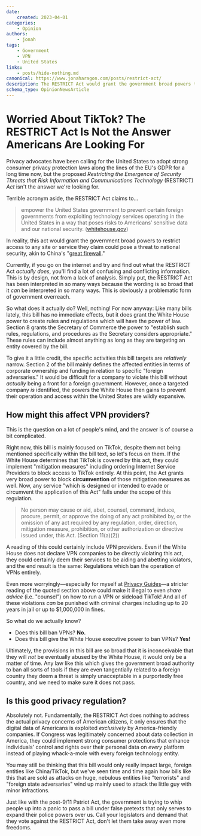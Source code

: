 ```yaml
---
date:
    created: 2023-04-01
categories:
    - Opinion
authors:
    - jonah
tags:
    - Government
    - VPN
    - United States
links:
    - posts/hide-nothing.md
canonical: https://www.jonaharagon.com/posts/restrict-act/
description: The RESTRICT Act would grant the government broad powers to restrict access to any site or service they claim could pose a threat to national security, akin to China's Great Firewall.
schema_type: OpinionNewsArticle
---
```

# Worried About TikTok? The RESTRICT Act Is Not the Answer Americans Are Looking For

Privacy advocates have been calling for the United States to adopt strong consumer privacy protection laws along the lines of the EU's GDPR for a long time now, but the proposed *Restricting the Emergence of Security Threats that Risk Information and Communications Technology* (RESTRICT) *Act* isn't the answer we're looking for.<!-- more -->

Terrible acronym aside, the RESTRICT Act claims to...

> empower the United States government to prevent certain foreign governments from exploiting technology services operating in the United States in a way that poses risks to Americans’ sensitive data and our national security. ([whitehouse.gov](https://www.whitehouse.gov/briefing-room/statements-releases/2023/03/07/statement-from-national-security-advisor-jake-sullivan-on-the-introduction-of-the-restrict-act/))

In reality, this act would grant the government broad powers to restrict access to any site or service they claim could pose a threat to national security, akin to China's "[great firewall](https://en.wikipedia.org/wiki/Great_Firewall)."

Currently, if you go on the internet and try and find out what the RESTRICT Act *actually does*, you'll find a lot of confusing and conflicting information. This is by design, not from a lack of analysis. Simply put, the RESTRICT Act has been interpreted in so many ways because the wording is so broad that it *can* be interpreted in so many ways. This is obviously a problematic form of government overreach.

So what does it actually do? Well, nothing! For now anyway: Like many bills lately, this bill has no immediate effects, but it does grant the White House power to create rules and regulations which will have the power of law. Section 8 grants the Secretary of Commerce the power to "establish such rules, regulations, and procedures as the Secretary considers appropriate." These rules can include almost anything as long as they are targeting an entity covered by the bill.

To give it a little credit, the specific activities this bill targets are *relatively* narrow. Section 2 of the bill mainly defines the affected entities in terms of corporate ownership and funding in relation to specific "foreign adversaries." It would be difficult for a company to violate this bill without *actually* being a front for a foreign government. However, once a targeted company *is* identified, the powers the White House then gains to prevent their operation and access within the United States are wildly expansive.

## How might this affect VPN providers?

This is the question on a lot of people's mind, and the answer is of course a bit complicated.

Right now, this bill is mainly focused on TikTok, despite them not being mentioned specifically within the bill text, so let's focus on them. If the White House determines that TikTok is covered by this act, they could implement "mitigation measures" including ordering Internet Service Providers to block access to TikTok entirely. At this point, the Act grants very broad power to block **circumvention** of those mitigation measures as well. Now, any service "which is designed or intended to evade or circumvent the application of this Act" falls under the scope of this regulation.

> No person may cause or aid, abet, counsel, command, induce, procure, permit, or approve the doing of any act prohibited by, or the omission of any act required by any regulation, order, direction, mitigation measure, prohibition, or other authorization or directive issued under, this Act. (Section 11(a)(2))

A reading of this could certainly include VPN providers. Even if the White House does not declare VPN companies to be directly violating this act, they could certainly deem their services to be aiding and abetting violators, and the end result is the same: Regulations which ban the operation of VPNs entirely.

Even more worryingly—especially for myself at [Privacy Guides](https://www.privacyguides.org)—a stricter reading of the quoted section above could make it illegal to even *share advice* (i.e. "counsel") on how to run a VPN or sideload TikTok! And all of these violations *can* be punished with criminal charges including up to 20 years in jail or up to $1,000,000 in fines.

So what do we actually know?

- Does this bill ban VPNs? **No.**
- Does this bill give the White House executive power to ban VPNs? **Yes!**

Ultimately, the provisions in this bill are so broad that it is inconceivable that they will *not* be eventually abused by the White House, it would only be a matter of time. Any law like this which gives the government broad authority to ban all sorts of tools if they are even tangentially related to a foreign country they deem a threat is simply unacceptable in a purportedly free country, and we need to make sure it does not pass.

## Is this good privacy regulation?

Absolutely not. Fundamentally, the RESTRICT Act does nothing to address the actual privacy concerns of American citizens, it only ensures that the digital data of Americans is exploited *exclusively* by America-friendly companies. If Congress was legitimately concerned about data collection in America, they could implement strong consumer protections that enhance individuals' control and rights over their personal data on *every* platform instead of playing whack-a-mole with every foreign technology entity.

You may still be thinking that this bill would only really impact large, foreign entities like China/TikTok, but we've seen time and time again how bills like this that are sold as attacks on huge, nebulous entities like "terrorists" and "foreign state adversaries" wind up mainly used to attack the little guy with minor infractions.

Just like with the post-9/11 Patriot Act, the government is trying to whip people up into a panic to pass a bill under false pretexts that only serves to expand their police powers over us. Call your legislators and demand that they vote against the RESTRICT Act, don't let them take away even more freedoms.
